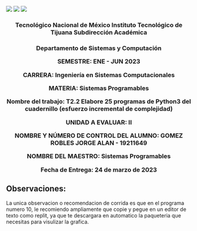 ![](https://www.tecnm.mx/assets/files/main/img/pleca_tecnm.jpg?img=40) ![](https://www.tecnm.mx/assets/files/main/img/pleca-gob2.png) ![](https://www.tijuana.tecnm.mx/wp-content/themes/tecnm/images/logo_TECT.svg) 


 <h3 align="center"> Tecnológico   Nacional   de   México  Instituto Tecnológico de Tijuana  Subdirección Académica  </h3>
<h3 align="center">  Departamento de Sistemas y Computación 

SEMESTRE:
ENE - JUN 2023

CARRERA: 
Ingeniería en Sistemas Computacionales

MATERIA:
Sistemas Programables

Nombre del trabajo: 
T2.2 Elabore 25 programas de Python3 del cuadernillo (esfuerzo incremental de complejidad)

UNIDAD A EVALUAR: II

NOMBRE Y NÚMERO DE CONTROL DEL ALUMNO:
GOMEZ ROBLES JORGE ALAN - 19211649


NOMBRE DEL MAESTRO:
Sistemas Programables

Fecha de Entrega:
  24 de marzo de 2023 </h3>
  
 ## Observaciones:
 La unica observacion o recomendacion de corrida es que en el programa numero 10, le recomiendo ampliamente que copie y pegue en un editor de texto como replit, ya que te descargara en automatico la paqueteria que necesitas para visulizar la grafica.
